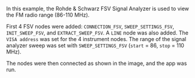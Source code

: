 In this example, the Rohde & Schwarz FSV Signal Analyzer is used to view the FM radio range (86-110 MHz).

First 4 FSV nodes were added: `CONNECTION_FSV`, `SWEEP_SETTINGS_FSV`, `INIT_SWEEP_FSV`, and `EXTRACT_SWEEP_FSV`. A `LINE` node was also added. The `VISA address` was set for the 4 instrument nodes. The range of the signal analyzer sweep was set with `SWEEP_SETTINGS_FSV` (`start` = 86, `stop` = 110 MHz).

The nodes were then connected as shown in the image, and the app was run.
